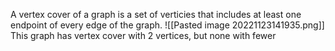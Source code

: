 A vertex cover of a graph is a set of verticies that includes at least one endpoint of every edge of the graph. 
![[Pasted image 20221123141935.png]]
This graph has vertex cover with 2 vertices, but none with fewer